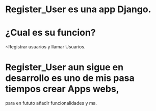 # Register_User es una app Django.

# ¿Cual es su funcion?
~Registrar usuarios y llamar Usuarios.

# Register_User aun sigue en desarrollo es uno de mis pasa tiempos crear Apps webs,
para en fututo añadir funcionalidades y ma.
